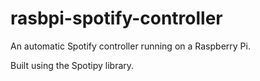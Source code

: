 # rasbpi-spotify-controller
An automatic Spotify controller running on a Raspberry Pi.

Built using the Spotipy library.
